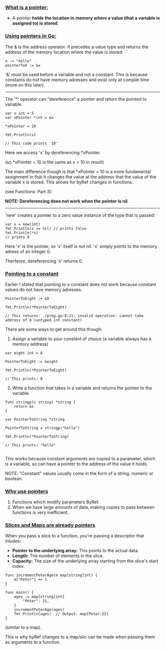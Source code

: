 ### <u> What is a pointer: </u> 
- A pointer **holds the location in memory where a value (that a variable is assigned to) is stored**.

### <u> Using pointers in Go: </u>
The & is the address operator. It precedes a value type and returns
the address of the memory location where the value is stored: 

```
x := "hello"
pointerToX := &x
```

'&' must be used before a variable and not a constant. This is because constants do not have memory adresses and exist only at compile time (more on this later).

---
The '\*' operator can "dereference" a pointer and return the pointed to variable. 

```
var x int = 5
var xPointer *int = &x

*xPointer = 10

fmt.Println(x)

// This code prints '10'
```

Here we access 'x' by dereferencing \*xPointer. 

(so  \*xPointer = 10 is the same as x = 10 in result)

The main difference though is that \*xPointer = 10 is a more fundamental assignment in that it changes the value at the address that the value of the variable x is stored. This allows for byRef changes in functions. 

(see Functions: Part 3):


**NOTE: Dereferencing does not work when the pointer is nil**. 

---
'new' creates a pointer to a zero value instance of the type that is passed: 

```
var x = new(int)
fmt.Println(x == nil) // prints false
fmt.Println(*x)
// prints 0
```

Here 'x' is the pointer, so 'x' itself is not nil. 'x' simply points to the memory adress of an integer 0.

Therfeore, dereferencing 'x' returns 0. 

### <u> Pointing to a constant </u>
Earlier I stated that pointing to a constant does not work because constant values do not have memory adresses. 

```
PointerToEight := &8

fmt.Println(*PointerToEight)

// This returns: ./prog.go:8:21: invalid operation: cannot take address of 8 (untyped int constant)

```

There are some ways to get around this though: 

1. Assign a variable to your constant of choice (a variable always has a memory address)

```
var eight int = 8

PointerToEight := &eight

fmt.Println(*PointerToEight)

// This prints: 8
```

2. Write a function that takes in a variable and returns the pointer to the variable.
```
func stringp(s string) *string {
	return &s
}

var PointerToString *string

PointerToString = stringp("hello")

fmt.Println(*PointerToString)

// This prints: "hello"


```

This works because constant arguments are copied to a parameter, which is a variable, so can have a pointer to the address of the value it holds. 

NOTE: "Constant" values usually come in the form of a string, numeric or boolean. 

### <u> Why use pointers </u>
1. Functions which modify parameters ByRef.
2. When we have large amounts of data, making copies to pass between functions is very inefficient.  

### <u> Slices and Maps are already pointers </u>

When you pass a slice to a function, you're passing a descriptor that inludes:

- **Pointer to the underlying array:** This points to the actual data.
- **Length:** The number of elements in the slice.
- **Capacity:** The size of the underlying array starting from the slice's start index.
```
func incrementPeterAge(m map[string]int) {
    m["Peter"] += 1
}

func main() {
    ages := map[string]int{
        "Peter": 21,
    }
    incrementPeterAge(ages)
    fmt.Println(ages)  // Output: map[Peter:22]
}
```

(similar to a map).

This is why byRef changes to a map/slic can be made when passing them as arguments to a function. 
